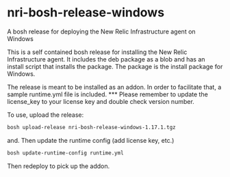 # nri-bosh-release-windows
A bosh release for deploying the New Relic Infrastructure agent on Windows

This is a self contained bosh release for installing the New Relic Infrastructure agent. It includes the deb package as a blob and has an install script that installs the package. The package is the install package for Windows.

The release is meant to be installed as an addon. In order to facilitate that, a sample runtime.yml file is included.
*** Please remember to update the license_key to your license key and double check version number.

To use, upload the release:
```bash
bosh upload-release nri-bosh-release-windows-1.17.1.tgz
```

and. Then update the runtime config (add license key, etc.)
```bash
bosh update-runtime-config runtime.yml
```

Then redeploy to pick up the addon.
